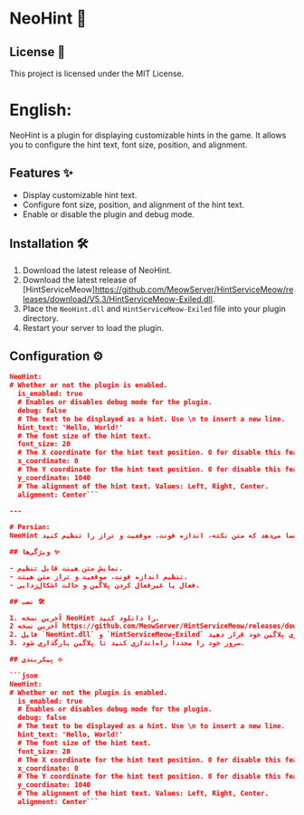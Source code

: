 # NeoHint 🎉

## License 📜

This project is licensed under the MIT License.

# English:
NeoHint is a plugin for displaying customizable hints in the game. It allows you to configure the hint text, font size, position, and alignment.

## Features ✨

- Display customizable hint text.
- Configure font size, position, and alignment of the hint text.
- Enable or disable the plugin and debug mode.

## Installation 🛠️

1. Download the latest release of NeoHint.
2. Download the latest release of [HintServiceMeow]https://github.com/MeowServer/HintServiceMeow/releases/download/V5.3/HintServiceMeow-Exiled.dll.
2. Place the `NeoHint.dll` and `HintServiceMeow-Exiled` file into your plugin directory.
3. Restart your server to load the plugin.

## Configuration ⚙️

```json
NeoHint:
# Whether or not the plugin is enabled.
  is_enabled: true
  # Enables or disables debug mode for the plugin.
  debug: false
  # The text to be displayed as a hint. Use \n to insert a new line.
  hint_text: 'Hello, World!'
  # The font size of the hint text.
  font_size: 20
  # The X coordinate for the hint text position. 0 for disable this feature.
  x_coordinate: 0
  # The Y coordinate for the hint text position. 0 for disable this feature.
  y_coordinate: 1040
  # The alignment of the hint text. Values: Left, Right, Center.
  alignment: Center```

---

# Persian:
NeoHint یک پلاگین برای نمایش نکات قابل تنظیم در بازی است. این امکان را به شما می‌دهد که متن نکته، اندازه فونت، موقعیت و تراز را تنظیم کنید.

## ویژگی‌ها ✨

- نمایش متن هینت قابل تنظیم.
- تنظیم اندازه فونت، موقعیت و تراز متن هینت.
- فعال یا غیرفعال کردن پلاگین و حالت اشکال‌زدایی.

## نصب 🛠️

1. آخرین نسخه NeoHint را دانلود کنید.
2 آخرین نسخه https://github.com/MeowServer/HintServiceMeow/releases/download/V5.3/HintServiceMeow-Exiled.dll[HintServiceMeow] را دانلود کنید.
2. فایل `NeoHint.dll` و `HintServiceMeow-Exiled` را در دایرکتوری پلاگین خود قرار دهید.
3. سرور خود را مجدداً راه‌اندازی کنید تا پلاگین بارگذاری شود.

## پیکربندی ⚙️

```json
NeoHint:
# Whether or not the plugin is enabled.
  is_enabled: true
  # Enables or disables debug mode for the plugin.
  debug: false
  # The text to be displayed as a hint. Use \n to insert a new line.
  hint_text: 'Hello, World!'
  # The font size of the hint text.
  font_size: 20
  # The X coordinate for the hint text position. 0 for disable this feature.
  x_coordinate: 0
  # The Y coordinate for the hint text position. 0 for disable this feature.
  y_coordinate: 1040
  # The alignment of the hint text. Values: Left, Right, Center.
  alignment: Center```

